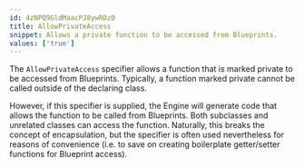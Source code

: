```yaml
---
id: 4zNPQ9GldMaacPJ8ywRDzD
title: AllowPrivateAccess
snippet: Allows a private function to be accessed from Blueprints.
values: ['true']
---
```

The `AllowPrivateAccess` specifier allows a function that is marked private to be accessed from Blueprints. Typically, a function marked private cannot be called outside of the declaring class.

However, if this specifier is supplied, the Engine will generate code that allows the function to be called from Blueprints. Both subclasses and unrelated classes can access the function. Naturally, this breaks the concept of encapsulation, but the specifier is often used nevertheless for reasons of convenience (i.e. to save on creating boilerplate getter/setter functions for Blueprint access).

